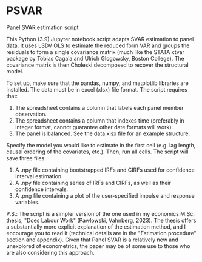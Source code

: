 # PSVAR
Panel SVAR estimation script

This Python (3.9) Jupyter notebook script adapts SVAR estimation to panel data. It uses LSDV OLS to estimate the reduced form VAR and groups the residuals to form a single covariance matrix (much like the STATA xtvar package by Tobias Cagala and Ulrich Glogowsky, Boston College). The covariance matrix is then Choleski decomposed to recover the structural model.

To set up, make sure that the pandas, numpy, and matplotlib libraries are installed. The data must be in excel (xlsx) file format. The script requires that:
1. The spreadsheet contains a column that labels each panel member observation.
2. The spreadsheet contains a column that indexes time (preferably in integer format, cannot guarantee other date formats will work).
3. The panel is balanced.
See the data.xlsx file for an example structure.

Specify the model you would like to estimate in the first cell (e.g. lag length, causal ordering of the covariates, etc.). Then, run all cells. The script will save three files:
1. A .npy file containing bootstrapped IRFs and CIRFs used for confidence interval estimation.
2. A .npy file containing series of IRFs and CIRFs, as well as their confidence intervals.
3. A .png file containing a plot of the user-specified impulse and response variables.

P.S.: The script is a simpler version of the one used in my economics M.Sc. thesis, "Does Labour Work" (Pawlowski, Vahnberg, 2023). The thesis offers a substantially more explicit explanation of the estimation method, and I encourage you to read it (technical details are in the "Estimation procedure" section and appendix). Given that Panel SVAR is a relatively new and unexplored of econometrics, the paper may be of some use to those who are also considering this approach.
